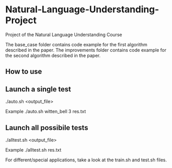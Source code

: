 # Natural-Language-Understanding-Project

Project of the Natural Language Understanding Course

The base_case folder contains code example for the first algorithm described in the paper.
The improvements folder contains code example for the second algorithm described in the paper.

## How to use
## Launch a single test
./auto.sh <distribution> <n-gram-order> <output_file>

Example ./auto.sh witten_bell 3 res.txt

## Launch all possibile tests
./alltest.sh <output_file>

Example ./alltest.sh res.txt

For different/special applications, take a look at the train.sh and test.sh files.
